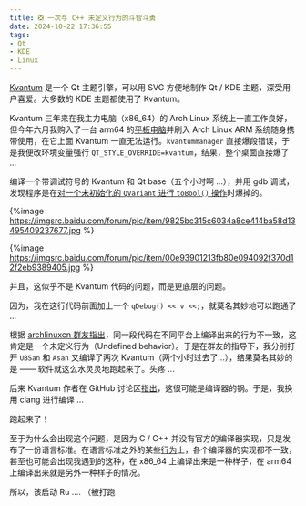 ```yaml
---
title: ❎ 一次与 C++ 未定义行为的斗智斗勇
date: 2024-10-22 17:36:55
tags:
- Qt
- KDE
- Linux
---
```


[Kvantum](https://github.com/tsujan/Kvantum) 是一个 Qt 主题引擎，可以用 SVG 方便地制作 Qt / KDE 主题，深受用户喜爱。大多数的 KDE 主题都使用了 Kvantum。

Kvantum 三年来在我主力电脑（x86_64）的 Arch Linux 系统上一直工作良好，但今年六月我购入了一台 arm64 的[平板电脑](https://blog.chyk.ink/2024/06/22/mipad5-archlinux/)并刷入 Arch Linux ARM 系统随身携带使用，在它上面 Kvantum 一直无法运行。`kvantummanager` 直接爆段错误，于是我便改环境变量强行 `QT_STYLE_OVERRIDE=kvantum`，结果，整个桌面直接爆了 ...

编译一个带调试符号的 Kvantum 和 Qt base（五个小时啊 ...），并用 gdb 调试，发现程序是在[对一个未初始化的 `QVariant` 进行 `toBool()` 操作](https://github.com/tsujan/Kvantum/blob/master/Kvantum/style/themeconfig/ThemeConfig.cpp#L164)时爆掉的。

{%image https://imgsrc.baidu.com/forum/pic/item/9825bc315c6034a8ce414ba58d13495409237677.jpg %}

{%image https://imgsrc.baidu.com/forum/pic/item/00e93901213fb80e094092f370d12f2eb9389405.jpg %}

并且，这似乎不是 Kvantum 代码的问题，而是更底层的问题。

因为，我在这行代码前面加上一个 `qDebug() << v <<;`，就莫名其妙地可以跑通了 ...

根据 [archlinuxcn 群友指出](https://t.me/ArchlinuxCN_Appearance/204050)，同一段代码在不同平台上编译出来的行为不一致，这肯定是一个未定义行为（Undefined behavior）。于是在群友的指导下，我分别打开 `UBSan` 和 `Asan` 又编译了两次 Kvantum（两个小时过去了...），结果莫名其妙的是 —— 软件就这么水灵灵地跑起来了。头疼 ...

后来 Kvantum 作者在 GitHub 讨论区[指出](https://github.com/tsujan/Kvantum/discussions/999#discussioncomment-10368058)，这很可能是编译器的锅。于是，我换用 clang 进行编译 ... 

跑起来了！

至于为什么会出现这个问题，是因为 C / C++ 并没有官方的编译器实现，只是发布了一份语言标准。在语言标准之外的某些[行为](https://zh.wikipedia.org/zh-hans/%E6%9C%AA%E5%AE%9A%E4%B9%89%E8%A1%8C%E4%B8%BA)上，各个编译器的实现都不一致，甚至也可能会出现我遇到的这种，在 x86_64 上编译出来是一种样子，在 arm64 上编译出来就是另外一种样子的情况。

所以，该启动 Ru  .... （被打跑
